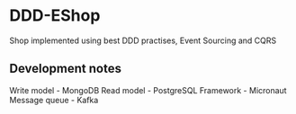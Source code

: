 # DDD-EShop
Shop implemented using best DDD practises, Event Sourcing and CQRS

## Development notes
Write model - MongoDB
Read model - PostgreSQL
Framework - Micronaut 
Message queue - Kafka
